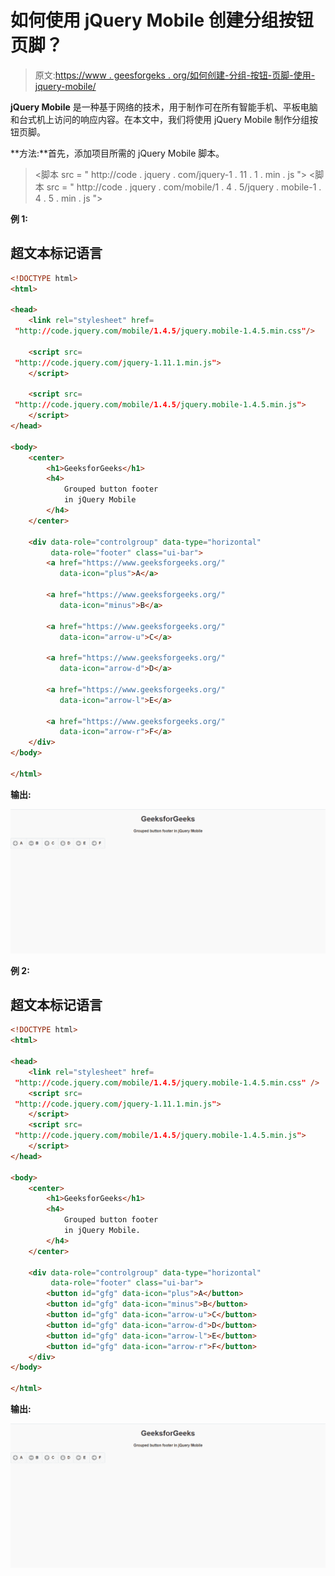 # 如何使用 jQuery Mobile 创建分组按钮页脚？

> 原文:[https://www . geesforgeks . org/如何创建-分组-按钮-页脚-使用-jquery-mobile/](https://www.geeksforgeeks.org/how-to-create-grouped-button-footer-using-jquery-mobile/)

**jQuery Mobile** 是一种基于网络的技术，用于制作可在所有智能手机、平板电脑和台式机上访问的响应内容。在本文中，我们将使用 jQuery Mobile 制作分组按钮页脚。

**方法:**首先，添加项目所需的 jQuery Mobile 脚本。

> <link rel="”stylesheet”" href="”http://code.jquery.com/mobile/1.4.5/jquery.mobile-1.4.5.min.css”">
> <脚本 src = " http://code . jquery . com/jquery-1 . 11 . 1 . min . js "></脚本>
> <脚本 src = " http://code . jquery . com/mobile/1 . 4 . 5/jquery . mobile-1 . 4 . 5 . min . js "></脚本>

**例 1:**

## 超文本标记语言

```html
<!DOCTYPE html> 
<html> 

<head>
    <link rel="stylesheet" href=
 "http://code.jquery.com/mobile/1.4.5/jquery.mobile-1.4.5.min.css"/>

    <script src=
 "http://code.jquery.com/jquery-1.11.1.min.js">
    </script>

    <script src=
 "http://code.jquery.com/mobile/1.4.5/jquery.mobile-1.4.5.min.js">
    </script>
</head>

<body> 
    <center>
        <h1>GeeksforGeeks</h1>
        <h4>
            Grouped button footer 
            in jQuery Mobile
        </h4>
    </center>

    <div data-role="controlgroup" data-type="horizontal" 
         data-role="footer" class="ui-bar">
        <a href="https://www.geeksforgeeks.org/" 
           data-icon="plus">A</a>

        <a href="https://www.geeksforgeeks.org/" 
           data-icon="minus">B</a>

        <a href="https://www.geeksforgeeks.org/" 
           data-icon="arrow-u">C</a>

        <a href="https://www.geeksforgeeks.org/" 
           data-icon="arrow-d">D</a>

        <a href="https://www.geeksforgeeks.org/" 
           data-icon="arrow-l">E</a>

        <a href="https://www.geeksforgeeks.org/" 
           data-icon="arrow-r">F</a>
    </div>
</body>

</html>
```

**输出:**

![](img/e76abe99a0d6f2d2cd5537b8632187dd.png)

**例 2:**

## 超文本标记语言

```html
<!DOCTYPE html> 
<html> 

<head>
    <link rel="stylesheet" href=
 "http://code.jquery.com/mobile/1.4.5/jquery.mobile-1.4.5.min.css" />
    <script src=
 "http://code.jquery.com/jquery-1.11.1.min.js">
    </script>
    <script src=
 "http://code.jquery.com/mobile/1.4.5/jquery.mobile-1.4.5.min.js">
    </script>
</head>

<body> 
    <center>
        <h1>GeeksforGeeks</h1>
        <h4>
            Grouped button footer 
            in jQuery Mobile.
        </h4>
    </center>

    <div data-role="controlgroup" data-type="horizontal" 
         data-role="footer" class="ui-bar">
        <button id="gfg" data-icon="plus">A</button>
        <button id="gfg" data-icon="minus">B</button>
        <button id="gfg" data-icon="arrow-u">C</button>
        <button id="gfg" data-icon="arrow-d">D</button>
        <button id="gfg" data-icon="arrow-l">E</button>
        <button id="gfg" data-icon="arrow-r">F</button>
    </div>
</body>

</html>
```

**输出:**

![](img/e76abe99a0d6f2d2cd5537b8632187dd.png)